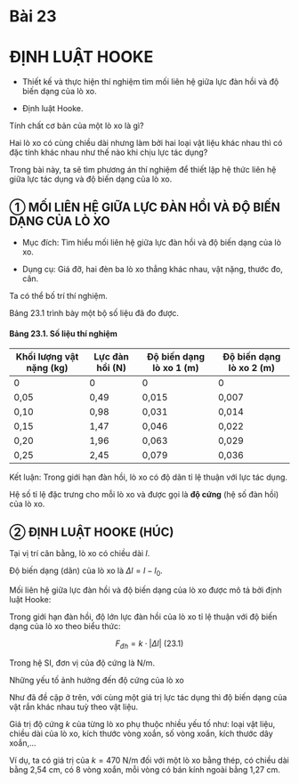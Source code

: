 # Bài 23

# ĐỊNH LUẬT HOOKE

- Thiết kế và thực hiện thí nghiệm tìm mối liên hệ giữa lực đàn hồi và độ biến dạng của lò xo.

- Định luật Hooke.

Tính chất cơ bản của một lò xo là gì?

Hai lò xo có cùng chiều dài nhưng làm bởi hai loại vật liệu khác nhau thì có đặc tính khác nhau như thế nào khi chịu lực tác dụng?

Trong bài này, ta sẽ tìm phương án thí nghiệm để thiết lập hệ thức liên hệ giữa lực tác dụng và độ biến dạng của lò xo.

## ① MỐI LIÊN HỆ GIỮA LỰC ĐÀN HỒI VÀ ĐỘ BIẾN DẠNG CỦA LÒ XO

- Mục đích: Tìm hiểu mối liên hệ giữa lực đàn hồi và độ biến dạng của lò xo.

- Dụng cụ: Giá đỡ, hai đèn ba lò xo thẳng khác nhau, vật nặng, thước đo, cân.

Ta có thể bố trí thí nghiệm.

Bảng 23.1 trình bày một bộ số liệu đã đo được.

#### Bảng 23.1. Số liệu thí nghiệm

| Khối lượng vật nặng (kg) | Lực đàn hồi (N) | Độ biến dạng lò xo 1 (m) | Độ biến dạng lò xo 2 (m) |
|---|---|---|---|
| 0 | 0 | 0 | 0 |
| 0,05 | 0,49 | 0,015 | 0,007 |
| 0,10 | 0,98 | 0,031 | 0,014 |
| 0,15 | 1,47 | 0,046 | 0,022 |
| 0,20 | 1,96 | 0,063 | 0,029 |
| 0,25 | 2,45 | 0,079 | 0,036 |

Kết luận: Trong giới hạn đàn hồi, lò xo có độ dãn tỉ lệ thuận với lực tác dụng.

Hệ số tỉ lệ đặc trưng cho mỗi lò xo và được gọi là **độ cứng** (hệ số đàn hồi) của lò xo.

## ② ĐỊNH LUẬT HOOKE (HÚC)

Tại vị trí cân bằng, lò xo có chiều dài $l$.

Độ biến dạng (dãn) của lò xo là $\Delta l = l - l_0$.

Mối liên hệ giữa lực đàn hồi và độ biến dạng của lò xo được mô tả bởi định luật Hooke:

Trong giới hạn đàn hồi, độ lớn lực đàn hồi của lò xo tỉ lệ thuận với độ biến dạng của lò xo theo biểu thức:

$$F_{đh} = k \cdot |\Delta l| \text{ (23.1)}$$

Trong hệ SI, đơn vị của độ cứng là N/m.

Những yếu tố ảnh hưởng đến độ cứng của lò xo

Như đã đề cập ở trên, với cùng một giá trị lực tác dụng thì độ biến dạng của vật rắn khác nhau tuỳ theo vật liệu.

Giá trị độ cứng $k$ của từng lò xo phụ thuộc nhiều yếu tố như: loại vật liệu, chiều dài của lò xo, kích thước vòng xoắn, số vòng xoắn, kích thước dây xoắn,...

Ví dụ, ta có giá trị của $k = 470$ N/m đối với một lò xo bằng thép, có chiều dài bằng 2,54 cm, có 8 vòng xoắn, mỗi vòng có bán kính ngoài bằng 1,27 cm.

